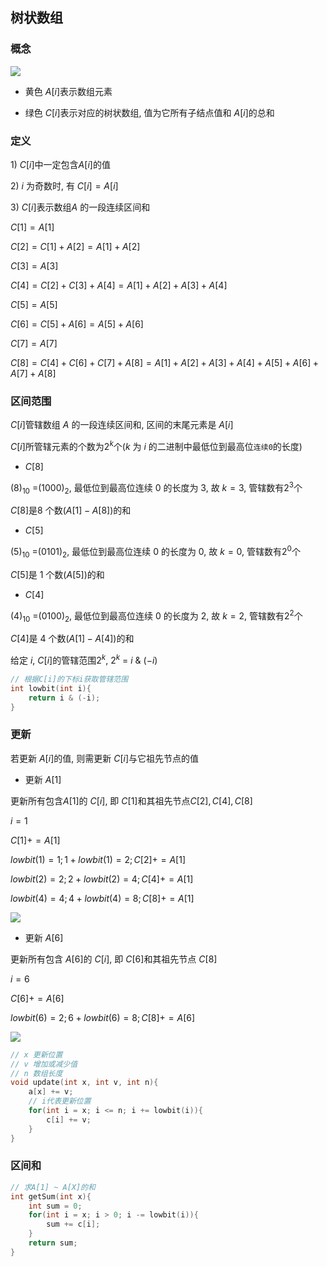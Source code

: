<!--
 * @Description: 
 * @Version: 1.0
 * @Author: dalao
 * @Email: dalao_li@163.com
 * @Date: 2022-02-13 19:00:24
 * @LastEditors: DaLao
 * @LastEditTime: 2022-05-06 23:48:02
-->

## 树状数组


### 概念


![](https://cdn.hurra.ltd/img/2022-4-4-0135.svg)


- 黄色 $A[i]$表示数组元素

- 绿色 $C[i]$表示对应的树状数组, 值为它所有子结点值和 $A[i]$的总和


### 定义


$1$) $C[i]$中一定包含$A[i]$的值

$2$) $i$ 为奇数时, 有 $C[i] = A[i]$

$3$) $C[i]$表示数组$A$ 的一段连续区间和

$C[1] = A[1]$
 
$C[2] = C[1] + A[2] = A[1] + A[2]$
 
$C[3] = A[3]$
 
$C[4] = C[2] + C[3] + A[4] = A[1] + A[2] + A[3] + A[4]$
 
$C[5] = A[5]$
 
$C[6] = C[5] + A[6] = A[5] + A[6]$
 
$C[7] = A[7]$
 
$C[8] = C[4] + C[6] + C[7] + A[8] = A[1] + A[2] + A[3] + A[4] + A[5] + A[6] + A[7] + A[8]$



### 区间范围


$C[i]$管辖数组 $A$ 的一段连续区间和, 区间的末尾元素是 $A[i]$

$C[i$]所管辖元素的个数为$2^{k}$个($k$ 为 $i$ 的二进制中最低位到最高位`连续0`的长度)


- $C[8]$

$(8)_{10}$ =$(1000)_{2}$, 最低位到最高位连续 $0$ 的长度为 $3$, 故 $k=3$, 管辖数有$2^{3}$个

$C[8]$是$8$ 个数($A[1]-A[8]$)的和


- $C[5]$

$(5)_{10}$ =$(0101)_{2}$, 最低位到最高位连续 $0$ 的长度为 $0$, 故 $k=0$, 管辖数有$2^{0}$个

$C[5]$是 $1$ 个数($A[5]$)的和


- $C[4]$

$(4)_{10}$ =$(0100)_{2}$, 最低位到最高位连续 $0$ 的长度为 $2$, 故 $k=2$, 管辖数有$2^{2}$个

$C[4$]是 4 个数($A[1]-A[4]$)的和


给定 $i$, $C[i]$的管辖范围$2^{k}$, $2^{k}$ = $i$ & $(-i)$

```c
// 根据C[i]的下标i获取管辖范围
int lowbit(int i){
    return i & (-i);
}
```



### 更新


若更新 $A[i]$的值, 则需更新 $C[i]$与它祖先节点的值

- 更新 $A[1]$

更新所有包含$A[1]$的 $C[i]$, 即 $C[1]$和其祖先节点$C[2], C[4], C[8]$

$i = 1$

$C[1] += A[1]$

$lowbit(1) = 1; 1+lowbit(1) = 2 ; C[2]+=A[1]$

$lowbit(2) = 2; 2+lowbit(2) = 4 ; C[4]+=A[1]$

$lowbit(4) = 4; 4+lowbit(4) = 8 ; C[8]+=A[1]$

![](https://cdn.hurra.ltd/img/2022-4-4-0144.svg)


- 更新 $A[6]$

更新所有包含 $A[6]$的 $C[i]$, 即 $C[6]$和其祖先节点 $C[8]$  

$i = 6$

$C[6]+=A[6]$  

$lowbit(6) = 2; 6+lowbit(6) = 8 ; C[8]+=A[6]$

![](https://cdn.hurra.ltd/img/2022-4-4-0146.svg)


```c
// x 更新位置
// v 增加或减少值
// n 数组长度
void update(int x, int v, int n){
    a[x] += v;
    // i代表更新位置
    for(int i = x; i <= n; i += lowbit(i)){
        c[i] += v;
    }
}
```


### 区间和


```c
// 求A[1] ~ A[X]的和
int getSum(int x){
    int sum = 0;
    for(int i = x; i > 0; i -= lowbit(i)){
        sum += c[i];
    }
    return sum;
}
```